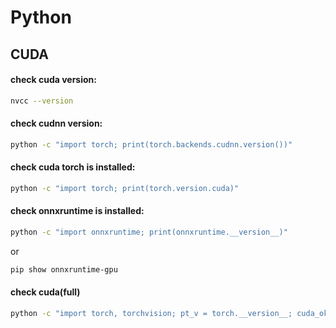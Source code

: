 # Python

## CUDA

#### check cuda version:
```sh
nvcc --version
```

#### check cudnn version:
```sh
python -c "import torch; print(torch.backends.cudnn.version())"
```

#### check cuda torch is installed:
```sh
python -c "import torch; print(torch.version.cuda)"
```

#### check onnxruntime is installed:
```sh
python -c "import onnxruntime; print(onnxruntime.__version__)"
```

or

```sh
pip show onnxruntime-gpu
```

#### check cuda(full)
```sh
python -c "import torch, torchvision; pt_v = torch.__version__; cuda_ok = torch.cuda.is_available(); tv_v = torchvision.__version__; print(f'PyTorch version: {pt_v}'); print(f'CUDA available: {cuda_ok}'); cuda_details = (f'CUDA version: {torch.version.cuda}\\nNumber of GPUs: {torch.cuda.device_count()}\\nCurrent device: {torch.cuda.current_device()}\\nDevice name: {torch.cuda.get_device_name(torch.cuda.current_device())}' if cuda_ok else 'CUDA is not available. Check installation and drivers.'); print(cuda_details); print(f'Torchvision version: {tv_v}')"
```

